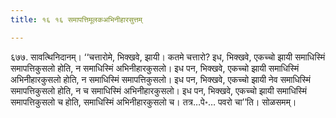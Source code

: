 ```yaml
---
title: १६ १६ समापत्तिमूलकअभिनीहारसुत्तम्

---
```


६७७. सावत्थिनिदानम्। ‘‘चत्तारोमे, भिक्खवे, झायी। कतमे चत्तारो? इध, भिक्खवे, एकच्चो झायी समाधिस्मिं समापत्तिकुसलो होति, न समाधिस्मिं अभिनीहारकुसलो। इध पन, भिक्खवे, एकच्चो झायी समाधिस्मिं अभिनीहारकुसलो होति, न समाधिस्मिं समापत्तिकुसलो। इध पन, भिक्खवे, एकच्चो झायी नेव समाधिस्मिं समापत्तिकुसलो होति, न च समाधिस्मिं अभिनीहारकुसलो। इध पन, भिक्खवे, एकच्चो झायी समाधिस्मिं समापत्तिकुसलो च होति, समाधिस्मिं अभिनीहारकुसलो च। तत्र…पे॰… पवरो चा’’ति। सोळसमम्।  

